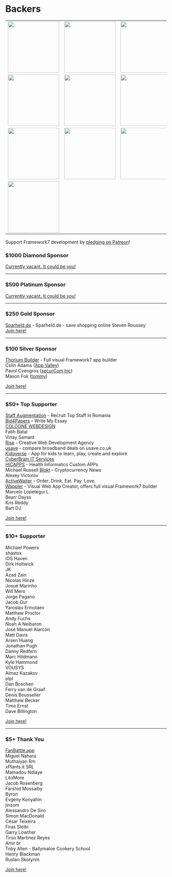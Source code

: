 # Backers

<table>
  <tr>
    <td align="center" valign="middle">
      <a href="https://www.sparheld.de/" target="_blank">
        <img width="160" src="https://cdn.framework7.io/i/sponsors/sparheld.jpg">
      </a>
    </td>
    <td align="center" valign="middle">
      <a href="https://staffaugmentation.ro" target="_blank">
        <img width="160" src="https://cdn.framework7.io/i/sponsors/staffaugmentation.png">
      </a>
    </td>
    <td align="center" valign="middle">
      <a href="https://www.thoriumbuilder.com/" target="_blank">
        <img width="160" src="https://cdn.framework7.io/i/sponsors/thorium.png">
      </a>
    </td>
    <td align="center" valign="middle">
      <a href="https://app-valley.vip/" target="_blank">
        <img width="160" src="https://cdn.framework7.io/i/sponsors/appvalley.jpg">
      </a>
    </td>
    <td align="center" valign="middle">
      <a href="http://mytommy.com" target="_blank">
        <img width="160" src="https://cdn.framework7.io/i/sponsors/tommy.png">
      </a>
    </td>
  </tr>
  <tr>
    <td align="center" valign="middle">
      <a href="https://www.securcom.me/" target="_blank">
        <img width="160" src="https://cdn.framework7.io/i/sponsors/securcom.png">
      </a>
    </td>
    <td align="center" valign="middle">
      <a href="https://www.colognewebdesign.de/" target="_blank">
        <img width="160" src="https://cdn.framework7.io/i/sponsors/colognewebdesign.png">
      </a>
    </td>
    <td align="center" valign="middle">
      <a href="https://rise.co" target="_blank">
        <img width="160" src="https://cdn.framework7.io/i/sponsors/rise.png">
      </a>
    </td>
    <td align="center" valign="middle">
      <a href="https://usave.co.uk/utilities/broadband" target="_blank">
        <img width="160" src="https://cdn.framework7.io/i/sponsors/usave.png">
      </a>
    </td>
    <td align="center" valign="middle">
      <a href="https://bid4papers.com/write-my-essay.html" target="_blank">
        <img width="160" src="https://cdn.framework7.io/i/sponsors/bid4papers.png">
      </a>
    </td>
  </tr>
  <tr>
    <td align="center" valign="middle">
      <a href="https://kidoverse.app" target="_blank">
        <img width="160" src="https://cdn.framework7.io/i/sponsors/kidoverse.png">
      </a>
    </td>
    <td align="center" valign="middle">
      <a href="https://www.cyberbrain.nl/" target="_blank">
        <img width="160" src="https://cdn.framework7.io/i/sponsors/cyberbrain.png">
      </a>
    </td>
    <td align="center" valign="middle">
      <a href="https://hicapps.cl/web/" target="_blank">
        <img width="160" src="https://cdn.framework7.io/i/sponsors/hicapps.png">
      </a>
    </td>
    <td align="center" valign="middle">
      <a href="https://blokt.com/" target="_blank">
        <img width="160" src="https://cdn.framework7.io/i/sponsors/blokt.png">
      </a>
    </td>
    <td align="center" valign="middle">
      <a href="https://www.activewaiter.com/" target="_blank">
        <img width="160" src="https://cdn.framework7.io/i/sponsors/activewaiter.png">
      </a>
    </td>
  </tr>
  <tr>
    <td align="center" valign="middle">
      <a href="https://wappler.io/" target="_blank">
        <img width="160" src="https://cdn.framework7.io/i/sponsors/wappler.png">
      </a>
    </td>
  </tr>
</table>

Support Framework7 development by [pledging on Patreon](https://www.patreon.com/vladimirkharlampidi)!

### $1000 Diamond Sponsor

[Currently vacant. It could be you!](https://www.patreon.com/bePatron?patAmt=1000.0&exp=1&u=4109762&rid=830901)

---

### $500 Platinum Sponsor

[Currently vacant. It could be you!](https://www.patreon.com/bePatron?patAmt=500.0&exp=1&u=4109762&rid=830876)

---

### $250 Gold Sponsor
[Sparheld.de](https://www.sparheld.de/) - Sparheld.de - save shopping online
Steven Roussey<br>
[Join here!](https://www.patreon.com/bePatron?patAmt=250.0&exp=1&u=4109762&rid=830877)

---

### $100 Silver Sponsor
[Thorium Builder](https://www.thoriumbuilder.com/) - Full visual Framework7 app builder<br>
Colin Adams ([App Valley](https://appvalley.vip/))<br>
Pavol Cvengros ([securCom Inc](https://www.securcom.me/))<br>
Mason Fok ([tommy](http://mytommy.com))<br>

[Join here!](https://www.patreon.com/bePatron?patAmt=100.0&exp=1&u=4109762&rid=830841)

---

### $50+ Top Supporter
[Staff Augmentation](https://staffaugmentation.ro) - Recruit Top Staff in Romania<br>
[Bid4Papers](https://bid4papers.com/write-my-essay.html) - Write My Essay<br>
[COLOGNE WEBDESIGN](https://www.colognewebdesign.de/)<br>
Fatih Batal<br>
Vinay Samant<br>
[Rise](https://rise.co) - Creative Web Development Agency<br>
[usave](https://usave.co.uk/utilities/broadband) - compare broadband deals on usave.co.uk<br>
[Kidoverse](https://kidoverse.app) - App for kids to learn, play, create and explore<br>
[CyberBrain IT Services](https://www.cyberbrain.nl/)<br>
[HICAPPS](https://hicapps.cl/web/) - Health Informatics Custom APPs<br>
Michael Russell
[Blokt](https://blokt.com/) - Cryptocurrency News<br>
Alexey Victorov<br>
[ActiveWaiter](https://www.activewaiter.com/) - Order. Drink. Eat. Pay. Love.<br>
[Wappler](https://wappler.io) - Visual Web App Creator, offers full visual Framework7 builder<br>
Marcelo Lopetegui L.<br>
Bearr Dayss<br>
Kris Reddy<br>
Bart DJ

[Join here!](https://www.patreon.com/bePatron?exp=1&rid=830842&u=4109762&patAmt=50.0)

---

### $10+ Supporter
Michael Powers<br>
shastox<br>
iOS Haven<br>
Dirk Holtwick<br>
JK<br>
Azad Zain<br>
Nicolas Hinze<br>
Josué Marinho<br>
Will Mero<br>
Jorge Pagano<br>
Jacob Gur<br>
Yaroslav Ermolaev<br>
Matthew Proctor<br>
Andy Fuchs<br>
Noah A Neibaron<br>
José Manuel Alarcón<br>
Matt Davis<br>
Arsen Huang<br>
Jonathan Pugh<br>
Danny Redfern<br>
Marc Hildmann<br>
Kyle Hammond<br>
VOUSYS<br>
Almaz Kazakov<br>
plpl<br>
Dan Boschen<br>
Ferry van de Graaf<br>
Denis Bousselier<br>
Matthew Becker<br>
Timo Ernst<br>
Dave Billington

[Join here!](https://www.patreon.com/bePatron?exp=1&rid=830839&u=4109762&patAmt=10.0)

---

### $5+ Thank You
[FanBattle.app](https://fanbattle.ru/)<br>
Miguel Nahara<br>
Muthaiyan Rm<br>
xPlants.it SRL<br>
Mamadou Ndiaye<br>
LitoMore<br>
Jacob Rosenberg<br>
Farshid Mossaiby<br>
Byron<br>
Evgeny Konyahin<br>
jinsom<br>
Alessandro De Siro<br>
Simon MacDonald<br>
César Teixeira<br>
Firas Sleibi<br>
Garry Lowther<br>
Tirso Martínez Reyes<br>
Amir br<br>
Toby Allen - Ballymaloe Cookery School<br>
Henry Blackman<br>
Ruslan Skorynin

[Join here!](https://www.patreon.com/bePatron?exp=1&rid=845389&u=4109762&patAmt=5.0)
